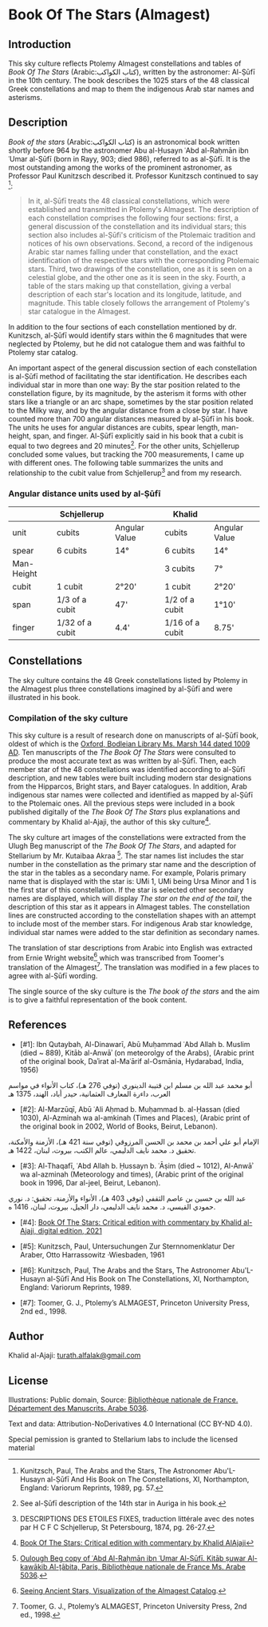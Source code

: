 # Book Of The Stars (Almagest)

## Introduction
This sky culture reflects Ptolemy Almagest constellations and tables of _Book Of The Stars_ (Arabic:كتاب الكواكب), written by the astronomer: Al-Ṣūfī in the 10th century. The book describes the 1025 stars of the 48 classical Greek constellations and map to them the indigenous Arab star names and asterisms.

## Description
_Book of the stars_ (Arabic:كتاب الكواكب) is an astronomical book written shortly before 964 by the astronomer Abu al-Ḥusayn ʿAbd al-Raḥmān ibn ʿUmar al-Ṣūfī (born in Rayy, 903; died 986), referred to as al-Ṣūfī. It is the most outstanding among the works of the prominent astronomer, as Professor Paul Kunitzsch described it. Professor Kunitzsch continued to say  [^1]:
>In it, al-Ṣūfī treats the 48 classical constellations, which were established and transmitted in Ptolemy's Almagest. The description of each constellation comprises the following four sections: first, a general discussion of the constellation and its individual stars; this section also includes al-Ṣūfi's criticism of the Ptolemaic tradition and notices of his own observations. Second, a record of the indigenous Arabic star names falling under that constellation, and the exact identification of the respective stars with the corresponding Ptolemaic stars. Third, two drawings of the constellation, one as it is seen on a celestial globe, and the other one as it is seen in the sky. Fourth, a table of the stars making up that constellation, giving a verbal description of each star's location and its longitude, latitude, and magnitude. This table closely follows the arrangement of Ptolemy's star catalogue in the Almagest.

In addition to the four sections of each constellation mentioned by dr. Kunitzsch, al-Ṣūfī would identify stars within the 6 magnitudes that were neglected by Ptolemy, but he did not catalogue them and was faithful to Ptolemy star catalog.

An important aspect of the general discussion section of each constellation is al-Ṣūfī method of facilitating the star identification. He describes each individual star in more than one way: By the star position related to the constellation figure, by its magnitude, by the asterism it forms with other stars like a triangle or an arc shape, sometimes by the star position related to the Milky way, and by the angular distance from a close by star. I have counted more than 700 angular distances measured by al-Ṣūfī in his book. The units he uses for angular distances are cubits, spear length, man-height, span, and finger. Al-Ṣūfī explicitly said in his book that a cubit is equal to two degrees and 20 minutes[^2]. For the other units, Schjellerup concluded some values, but tracking the 700 measurements, I came up with different ones. The following table summarizes the units and relationship to the cubit value from Schjellerup[^3] and from my research.

### Angular distance units used by al-Ṣūfī

|   |Schjellerup||Khalid|| 
|----|------|------|-------------|-------------|
|unit|cubits|Angular Value|cubits|Angular Value|
|spear|6 cubits|14°|6 cubits|14°|
|Man-Height|||3 cubits|7°|
|cubit|1 cubit|2°20'|1 cubit|2°20'|
|span|1/3 of a cubit|47'|1/2 of a cubit|1°10'|
|finger|1/32 of a cubit|4.4'|1/16 of a cubit|8.75'|

## Constellations
The sky culture contains the 48 Greek constellations listed by Ptolemy in the Almagest plus three constellations imagined by al-Ṣūfī and were illustrated in his book.

### Compilation of the sky culture

This sky culture is a result of research done on manuscripts of al-Ṣūfī book, oldest of which is the [Oxford, Bodleian Library Ms. Marsh 144 dated 1009 AD](https://iiif.bodleian.ox.ac.uk/iiif/viewer/c1caa84c-f6d2-483f-9eb4-2439cccdc801#?c=0&m=0&s=0&cv=25&r=0&xywh=-4815%2C-378%2C14782%2C7535).
Ten manuscripts of the _The Book Of The Stars_ were consulted to produce the most accurate text as was written by al-Ṣūfī. Then, each member star of the 48 constellations was identified according to al-Ṣūfī description, and new tables were built including modern star designations from the Hipparcos, Bright stars, and Bayer catalogues. In addition, Arab indigenous star names were collected and identified as mapped by al-Ṣūfī to the Ptolemaic ones. All the previous steps were included in a book published digitally of the _The Book Of The Stars_ plus explanations and commentary by Khalid al-Ajaji, the author of this sky culture[^4].

The sky culture art images of the constellations were extracted from the Ulugh Beg manuscript of the _The Book Of The Stars_, and adapted for Stellarium by Mr. Kutaibaa Akraa [^5]. The star names list includes the star number in the constellation as the primary star name and the description of the star in the tables as a secondary name. For example, Polaris primary name that is displayed with the star is: UMi 1, UMi being Ursa Minor and 1 is the first star of this constellation. If the star is selected other secondary names are displayed, which will display _The star on the end of the tail_, the description of this star as it appears in Almagest tables. The constellation lines are constructed according to the constellation shapes with an attempt to include most of the member stars. For indigenous Arab star knowledge, individual star names were added to the star definition as secondary names.

The translation of star descriptions from Arabic into English was extracted from Ernie Wright website[^6] which was transcribed from Toomer's translation of the Almagest[^7]. The translation was modified in a few places to agree with al-Ṣūfī wording.

The single source of the sky culture is the _The book of the stars_ and the aim is to give a faithful representation of the book content.

## References
- [#1]: Ibn Qutaybah, Al-Dinawarī, Abū Muḥammad ʿAbd Allah b. Muslim (died ~ 889), Kitāb al-Anwāʾ (on meteorolgy of the Arabs), (Arabic print of the original book, Daʾirat al-Maʿārif al-Osmānia, Hydarabad, India, 1956)

أبو محمد عبد الله بن مسلم ابن قتيبة الدينوري (توفي 276 هـ)، كتاب الأنواء في مواسم العرب، داءرة المعارف العثمانية، حيدر أباد، الهند، 1375 هـ

- [#2]: Al-Marzūqī, Abū ʿAli Aḥmad b. Muḥammad b. al-Ḥassan (died 1030), Al-Azminah wa al-amkinah (Times and Places), (Arabic print of the original book in 2002, World of Books, Beirut, Lebanon).

الإمام أبو علي أحمد بن محمد بن الحسن المرزوقي (توفي سنة 421 هـ)، الأزمنة والأمكنة، تحقيق د. محمد نايف الدليمي، عالم الكتب، بيروت، لبنان، 1422 هـ.

- [#3]: Al-Thaqafī, ʿAbd Allah b. Ḥussayn b. ʿĀṣim (died ~ 1012), Al-Anwāʾ wa al-azminah (Meteorology and times), (Arabic print of the original book in 1996, Dar al-jeel, Beirut, Lebanon).

عبد الله بن حسين بن عاصم الثقفي (توفي 403 هـ)، الأنواء والأزمنة، تحقيق: د. نوري حمودي القيسي، د. محمد نايف الدليمي، دار الجيل، بيروت، لبنان، 1416 ه.

- [#4]: [Book Of The Stars: Critical edition with commentary by Khalid al-Ajaji, digital edition, 2021](https://drive.google.com/drive/folders/1s6JXzftwjMQ5rgZoGE3718EtBLBZtjzr?usp=sharing)

- [#5]: Kunitzsch, Paul, Untersuchungen Zur Sternnomenklatur Der Araber, Otto Harrassowitz ·Wiesbaden, 1961

- [#6]: Kunitzsch, Paul, The Arabs and the Stars, The Astronomer Abu'L-Husayn al-Ṣūfī And His Book on The Constellations, XI, Northampton, England: Variorum Reprints, 1989.

- [#7]: Toomer, G. J., Ptolemy’s ALMAGEST, Princeton University Press, 2nd ed., 1998.

## Author
Khalid al-Ajaji: turath.alfalak@gmail.com

## License
Illustrations: Public domain, Source: [Bibliothèque nationale de France. Département des Manuscrits. Arabe 5036](https://gallica.bnf.fr/ark:/12148/btv1b60006156.r=.langEN).

Text and data: Attribution-NoDerivatives 4.0 International (CC BY-ND 4.0).

Special pemission is granted to Stellarium labs to include the licensed material 

[^1]: Kunitzsch, Paul, The Arabs and the Stars, The Astronomer Abu'L-Husayn al-Ṣūfī And His Book on The Constellations, XI, Northampton, England: Variorum Reprints, 1989, pg. 57.

[^2]: See al-Ṣūfī description of the 14th star in Auriga in his book.

[^3]: DESCRIPTIONS DES ETOILES FIXES, traduction littérale avec des notes par H C F C Schjellerup, St Petersbourg, 1874, pg. 26-27.

[^4]: [Book Of The Stars: Critical edition with commentary by Khalid AlAjaji](https://drive.google.com/drive/folders/1s6JXzftwjMQ5rgZoGE3718EtBLBZtjzr?usp=sharing)

[^5]: [Oulough Beg copy of ʿAbd Al-Raḥmān ibn ʿUmar Al-Ṣūfī. Kitāb ṣuwar Al-kawākib Al-ṯābita, Paris, Bibliothèque nationale de France Ms. Arabe 5036](https://gallica.bnf.fr/ark:/12148/btv1b60006156.r=.langEN).

[^6]: [Seeing Ancient Stars, Visualization of the Almagest Catalog](http://www.etwright.org/astro/almagest.html#cat).

[^7]: Toomer, G. J., Ptolemy’s ALMAGEST, Princeton University Press, 2nd ed., 1998.
